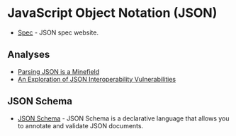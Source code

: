 # JavaScript Object Notation (JSON)

- [Spec](https://www.json.org/json-en.html) - JSON spec website.

## Analyses

- [Parsing JSON is a Minefield](https://seriot.ch/projects/parsing_json.html)
- [An Exploration of JSON Interoperability Vulnerabilities](https://bishopfox.com/blog/json-interoperability-vulnerabilities)

## JSON Schema

- [JSON Schema](https://json-schema.org/) - JSON Schema is a declarative language that allows you to annotate and validate JSON documents.
